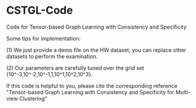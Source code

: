 # CSTGL-Code
Code for Tensor-based Graph Learning with Consistency and Specificity

Some tips for implementation:

(1) We just provide a demo file on the HW dataset, you can replace other datasets to perform the examination.

(2) Our parameters are carefully tuned over the grid set {10^-3,10^-2,10^-1,1,10^1,10^2,10^3}.

If this code is helpful to you, please cite the corresponding reference "Tensor-based Graph Learning with Consistency and
Specificity for Multi-view Clustering"
